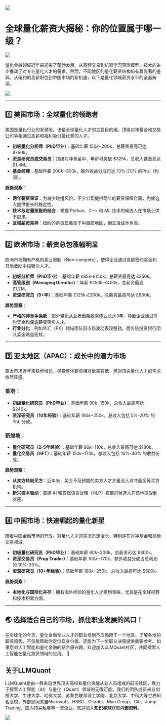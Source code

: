 ![](https://fastly.jsdelivr.net/gh/bucketio/img11@main/2024/10/21/1729466068183-23134fce-3131-4262-b18c-f378d71af4f6.gif)
# 全球量化薪资大揭秘：你的位置属于哪一级？

![](https://fastly.jsdelivr.net/gh/bucketio/img9@main/2024/10/20/1729465031968-b3c8959e-1d37-4b8a-91b1-b0b0dfe25143.png)


量化金融领域近年来迎来了蓬勃发展。从高频交易到机器学习预测模型，技术的进步推动了对专业量化人才的需求。然而，不同地区的量化薪资结构却有着显著的差异。从纽约的高薪职位到中国市场的新机遇，以下是量化领域薪资水平的全面解读。



![](https://fastly.jsdelivr.net/gh/bucketio/img13@main/2024/12/10/1733789089624-e303bf36-d475-4e34-b0b4-edc45db53b1a.png)





---

## 1️⃣ 美国市场：全球量化的领跑者 
美国是量化行业的发源地，也是全球量化人才的主要目的地。顶级对冲基金和交易公司争相通过高薪和福利吸引最优秀的人才。  
- **初级量化分析师（PhD毕业）**：基础年薪 $150k-$200k，总薪资最高可达 $750k。  
- **资深研究员或交易员**：顶级对冲基金中，年薪可突破 $325k，总收入甚至高达 $1.4M。  
- **基金经理**：基础年薪 $200k-$300k，额外收益分成可达 10%-20% 的PnL（利润）。  

**趋势观察**：  
- **两年薪资保证**：为减少跳槽风险，不少公司提供两年的薪资保障合同，为候选人提供更长的稳定性。  
- **技术与定量技能的结合**：掌握 Python、C++ 和 ML 技术的候选人在市场上供不应求。  
- **区域薪资差异**：纽约的薪资显著高于中西部地区，但生活成本也高。  

---

## 2️⃣ 欧洲市场：薪资总包涨幅明显 
欧洲市场拥有严格的竞业限制（Non-compete），使得企业通过高额签约奖金和其他激励手段吸引人才。  
- **初级分析师（PhD毕业）**：基础年薪 £85k-£150k，总薪资最高达 £250k。  
- **高管级别（Managing Director）**：年薪 £250k-£400k，总薪资最高 £1.2M。  
- **资深研究员（5+年）**：基础年薪 £125k-£200k，总薪资最高可达 £600k。  

**趋势观察**：  
- **严格的非竞争条款**：部分量化从业者因条款需停业长达3年，导致企业通过签约奖金和保底薪资吸引人才。  
- **行业分化**：例如外汇（FX）领域团队因市场波动表现强劲，而传统投资银行团队奖金略显疲软。

---

## 3️⃣ 亚太地区（APAC）：成长中的潜力市场
亚太市场近年来稳步增长，尽管整体薪资相对欧美较低，但对顶尖量化人才的需求依然旺盛。  
### **香港：**  
- **初级量化研究员（PhD毕业）**：基础年薪 $90k-$150k，总收入最高可达 $240k。  
- **资深研究员（10年经验）**：基础年薪 $180k-$250k，总收入包括 5%-20% 的PnL 分成。  

### **新加坡：**  
- **量化研究员（2-5年经验）**：基础年薪 $90k-$110k，总收入最高可达 $180k。  
- **量化交易员（HFT）**：基础年薪 $150k-$170k，总收入包括 10%-40% 的收益分成。  

**趋势观察**：  
- **从卖方转向买方**：近年来，奖金不及预期的卖方人才大量流入对冲基金等买方机构。  
- **新兴技术驱动**：掌握 AI 和自然语言处理（NLP）技能的候选人在该地区受到欢迎。

---

## 4️⃣ 中国市场：快速崛起的量化新星
随着中国金融市场的开放，对量化人才的需求迅速增长，特别是在对冲基金和高频交易领域。  
- **初级量化研究员（PhD毕业）**：基础年薪 $60k-$200k，总薪资可达 $300k。  
- **资深交易员（Prop Trader）**：基础年薪 $100k-$170k，额外收益分成占总利润的 10%-35%。  
- **资深研究员（10+年经验）**：基础年薪 $180k-$250k，总收入最高可达 $500k。  

**趋势观察**：  
- **本地化与国际化并存**：拥有海外经验的量化人才受到青睐，尤其是在全球视野和技术积累方面。

---

## 🌏 选择适合自己的市场，抓住职业发展的风口！
在全球化的今天，量化金融专业人才的职业规划不应局限于一个地区。了解各地的薪资趋势，不仅能帮助你定位自身价值，还能为下一步职业决策提供重要参考。如果您对人工智能和量化金融的结合感兴趣，欢迎加入LLMQuant社区，共同探索人工智能在量化投资领域的应用。 🚀



## 关于LLMQuant

LLMQuant是由一群来自世界顶尖高校和量化金融从业人员组成的前沿社区，致力于探索人工智能（AI）与量化（Quant）领域的无限可能。我们的团队成员来自剑桥大学、牛津大学、哈佛大学、苏黎世联邦理工学院、北京大学、中科大等世界知名高校，外部顾问来自Microsoft、HSBC、Citadel、Man Group、Citi、Jump Trading、国内顶尖私募等一流企业。欢迎加入**知识星球**获取**内部资料**。



![](https://fastly.jsdelivr.net/gh/bucketio/img6@main/2024/12/09/1733785266624-664ccf80-86b8-4dc3-bd9c-81f485e6e0cf.JPG)


